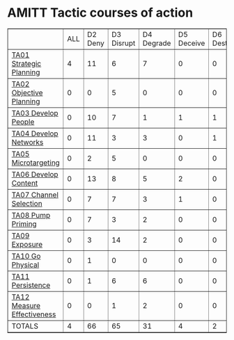# AMITT Tactic courses of action

<table border="1">
<tr>
<td> </td>
    <td>ALL</td>
<td>D2 Deny</td>
<td>D3 Disrupt</td>
<td>D4 Degrade</td>
<td>D5 Deceive</td>
<td>D6 Destroy</td>
<td>D7 Deter</td>
<td>TOTALS</td></tr><tr>
<td><a href="../tactics/TA01.md">TA01 Strategic Planning</a></td>
<td>4</td>
<td>11</td>
<td>6</td>
<td>7</td>
<td>0</td>
<td>0</td>
<td>4</td>
<td>32</td>
</tr>
<tr>
<td><a href="../tactics/TA02.md">TA02 Objective Planning</a></td>
<td>0</td>
<td>0</td>
<td>5</td>
<td>0</td>
<td>0</td>
<td>0</td>
<td>0</td>
<td>5</td>
</tr>
<tr>
<td><a href="../tactics/TA03.md">TA03 Develop People</a></td>
<td>0</td>
<td>10</td>
<td>7</td>
<td>1</td>
<td>1</td>
<td>1</td>
<td>1</td>
<td>21</td>
</tr>
<tr>
<td><a href="../tactics/TA04.md">TA04 Develop Networks</a></td>
<td>0</td>
<td>11</td>
<td>3</td>
<td>3</td>
<td>0</td>
<td>1</td>
<td>0</td>
<td>18</td>
</tr>
<tr>
<td><a href="../tactics/TA05.md">TA05 Microtargeting</a></td>
<td>0</td>
<td>2</td>
<td>5</td>
<td>0</td>
<td>0</td>
<td>0</td>
<td>0</td>
<td>7</td>
</tr>
<tr>
<td><a href="../tactics/TA06.md">TA06 Develop Content</a></td>
<td>0</td>
<td>13</td>
<td>8</td>
<td>5</td>
<td>2</td>
<td>0</td>
<td>5</td>
<td>33</td>
</tr>
<tr>
<td><a href="../tactics/TA07.md">TA07 Channel Selection</a></td>
<td>0</td>
<td>7</td>
<td>7</td>
<td>3</td>
<td>1</td>
<td>0</td>
<td>0</td>
<td>18</td>
</tr>
<tr>
<td><a href="../tactics/TA08.md">TA08 Pump Priming</a></td>
<td>0</td>
<td>7</td>
<td>3</td>
<td>2</td>
<td>0</td>
<td>0</td>
<td>3</td>
<td>15</td>
</tr>
<tr>
<td><a href="../tactics/TA09.md">TA09 Exposure</a></td>
<td>0</td>
<td>3</td>
<td>14</td>
<td>2</td>
<td>0</td>
<td>0</td>
<td>0</td>
<td>19</td>
</tr>
<tr>
<td><a href="../tactics/TA10.md">TA10 Go Physical</a></td>
<td>0</td>
<td>1</td>
<td>0</td>
<td>0</td>
<td>0</td>
<td>0</td>
<td>1</td>
<td>2</td>
</tr>
<tr>
<td><a href="../tactics/TA11.md">TA11 Persistence</a></td>
<td>0</td>
<td>1</td>
<td>6</td>
<td>6</td>
<td>0</td>
<td>0</td>
<td>0</td>
<td>13</td>
</tr>
<tr>
<td><a href="../tactics/TA12.md">TA12 Measure Effectiveness</a></td>
<td>0</td>
<td>0</td>
<td>1</td>
<td>2</td>
<td>0</td>
<td>0</td>
<td>0</td>
<td>3</td>
</tr>
<tr>
<td>TOTALS</td>
<td>4</td>
<td>66</td>
<td>65</td>
<td>31</td>
<td>4</td>
<td>2</td>
<td>14</td>
<td>186</td>
</tr>
</table>
